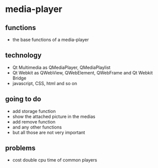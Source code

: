media-player
============

functions
---------------------------
* the base functions of a media-player

technology
-------------------------
* Qt Multimedia as QMediaPlayer, QMediaPlaylist
* Qt Webkit as QWebView, QWebElement, QWebFrame and Qt Webkit Bridge
* javascript, CSS, html and so on 

going to do
------------------
* add storage function
* show the attached picture in the medias
* add remove function
* and any other functions 
* but all those are not very important

problems
--------------------
* cost double cpu time of common players
